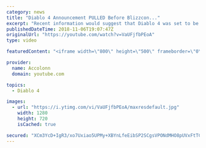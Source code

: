 ```yaml
---
category: news
title: "Diablo 4 Announcement PULLED Before Blizzcon..."
excerpt: "Recent information would suggest that Diablo 4 was set to be announced at Blizzcon but ended being pulled after developers couldn't commit to the current ..."
publishedDateTime: 2018-11-06T19:07:47Z
originalUrl: "https://youtube.com/watch?v=VaUFjfbPEoA"
type: video

featuredContent: "<iframe width=\"800\" height=\"500\" frameborder=\"0\" src=\"https://www.youtube.com/embed/VaUFjfbPEoA\" allow=\"accelerometer; autoplay; encrypted-media; gyroscope; picture-in-picture\" allowfullscreen></iframe>"

provider:
  name: Accolonn
  domain: youtube.com

topics:
  - Diablo 4

images:
  - url: "https://i.ytimg.com/vi/VaUFjfbPEoA/maxresdefault.jpg"
    width: 1280
    height: 720
    isCached: true

secured: "XCm3YcD+IgR3/xo7Uxiao5UPMy+XBYnLfeEibSP2SCgsVPONdMHO8pUVxFtTCmdJgEL5X49EQTOVwjCgNC4Dg/OCmRGXqeLg2xogv5hjZ8fDV4lPGp+EAhwMdLyzyoRHNpzGHaRi9WZewhRS2ose4JN3ms9fHHvPqEOhDGvY9futixsWDwtb0Qyt3gEmkCHo9GmedCAE5sIbLby4GgZT3lvBDYg8gkUfzD+8H9+FSB8PCpMHKly7f5qP3bI5p3+cStXnGW6l4PYPue8GWp31tLcYkay14odp0NzAFjQ+NtvpYzoRMI3zvFolsRDyiMEiEAgMPBfOdYDO483jeiO3UnWIUQkgMx29EqIFOoRGwcmP27JSqYBSvKCwVMOHcKo2qUS9Gkyt40Rs6heD1ZfkVGMf1nApO2LgJdTvEcZ+r7GD1Bk/GbPTA3priD0unCNF;t6WotxWObqjyvKPuiWeYeQ=="
---
```


